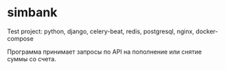 # simbank
Test project: python, django, celery-beat, redis, postgresql, nginx, docker-compose

Программа принимает запросы по API на пополнение или снятие суммы со счета.
